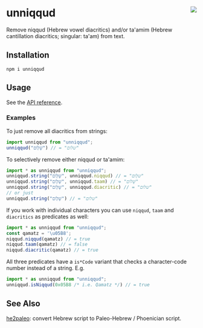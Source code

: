 # unniqqud [<img src="https://img.shields.io/npm/v/unniqqud?logo=npm" align="right" />](https://www.npmjs.com/package/unniqqud)

Remove niqqud (Hebrew vowel diacritics) and/or ta'amim (Hebrew cantillation diacritics; singular: ta'am) from text.

## Installation

```shell
npm i unniqqud
```

## Usage

See the [API reference](https://yehuthi.github.io/unniqqud-js/).

### Examples

To just remove all diacritics from strings:
```ts
import unniqqud from "unniqqud";
unniqqud("שָּׁל֖וֹם") // = "שלום"
```

To selectively remove either niqqud or ta'amim:
```ts
import * as unniqqud from "unniqqud";
unniqqud.string("שָּׁל֖וֹם", unniqqud.niqqud) // = "של֖ום"
unniqqud.string("שָּׁל֖וֹם", unniqqud.taam) // = "שָּׁלוֹם"
unniqqud.string("שָּׁל֖וֹם", unniqqud.diacritic) // = "שלום"
// or just
unniqqud.string("שָּׁל֖וֹם") // = "שלום"
```

If you work with individual characters you can use `niqqud`, `taam` and `diacritics` as predicates as well:
```ts
import * as unniqqud from "unniqqud";
const qamatz = '\u05B8';
niqqud.niqqud(qamatz) // = true
niqqud.taam(qamatz) // = false
niqqud.diacritic(qamatz) // = true
```

All three predicates have a `is*Code` variant that checks a character-code number instead of a string. E.g.
```ts
import * as unniqqud from "unniqqud";
unniqqud.isNiqqud(0x05B8 /* i.e. Qamatz */) // = true
```

## See Also

[he2paleo](https://github.com/yehuthi/he2paleo/): convert Hebrew script to Paleo-Hebrew / Phoenician script.
